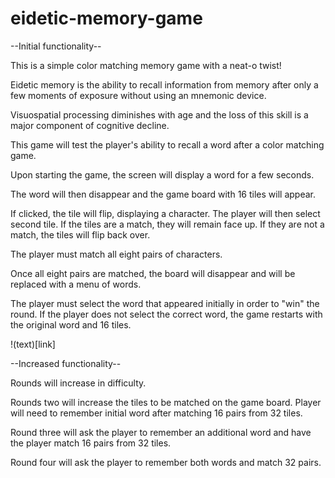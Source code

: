 # eidetic-memory-game
--Initial functionality--

This is a simple color matching memory game with a neat-o twist!

Eidetic memory is the ability to recall information from memory after only a few moments of exposure without using an mnemonic device.

Visuospatial processing diminishes with age and the loss of this skill is a major component of cognitive decline.

This game will test the player's ability to recall a word after a color matching game.

Upon starting the game, the screen will display a word for a few seconds.

The word will then disappear and the game board with 16 tiles will appear.

If clicked, the tile will flip, displaying a character. The player will then select  second tile. If the tiles are a match, they will remain face up. If they are not a match, the tiles will flip back over.

The player must match all eight pairs of characters.

Once all eight pairs are matched, the board will disappear and will be replaced with a menu of words.

The player must select the word that appeared initially in order to "win" the round. If the player does not select the correct word, the game restarts with the original word and 16 tiles.


!(text)[link]

--Increased functionality--

Rounds will increase in difficulty.

Rounds two will increase the tiles to be matched on the game board. Player will need to remember initial word after matching 16 pairs from 32 tiles.

Round three will ask the player to remember an additional word and have the player match 16 pairs from 32 tiles.

Round four will ask the player to remember both words and match 32 pairs.
